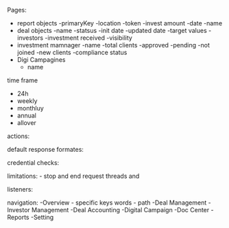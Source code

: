 Pages:
- report objects
    -primaryKey
    -location
    -token
    -invest amount
    -date
    -name
- deal objects
    -name
    -statsus
    -init date
    -updated date
    -target values
    -investors
    -investment received
    -visibility
- investment mamnager
    -name
    -total clients
    -approved
    -pending
    -not joined
    -new clients
    -compliance status
- Digi Campagines 
    - name


time frame
- 24h
- weekly
- monthluy
- annual
- allover

actions:


default response formates:


credential checks:


limitations:
    - stop and end request threads and 


listeners:


navigation:
    -Overview
        - specific keys words
        - path
    -Deal Management
    -Investor Management
    -Deal Accounting
    -Digital Campaign
    -Doc Center
    -Reports
    -Setting
